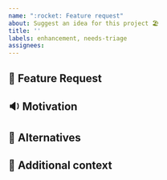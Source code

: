 ```yaml
---
name: ":rocket: Feature request"
about: Suggest an idea for this project 🏖
title: ''
labels: enhancement, needs-triage
assignees:
---
```


## :rocket: Feature Request

<!-- A clear and concise description of the feature proposal. -->

## :sound: Motivation

<!-- Please describe the motivation for this proposal, such as the problem it solves, the intended users for the feature and what does success look like and how we can measure that. -->

## :satellite: Alternatives

<!-- A clear and concise description of any alternative solutions or features you've considered. -->

## :paperclip: Additional context

<!-- Add any other context or screenshots about the feature request here. -->
